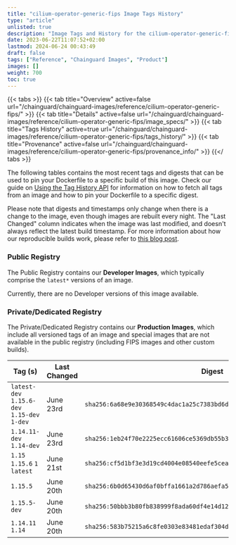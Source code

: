 ```yaml
---
title: "cilium-operator-generic-fips Image Tags History"
type: "article"
unlisted: true
description: "Image Tags and History for the cilium-operator-generic-fips Chainguard Image"
date: 2023-06-22T11:07:52+02:00
lastmod: 2024-06-24 00:43:49
draft: false
tags: ["Reference", "Chainguard Images", "Product"]
images: []
weight: 700
toc: true
---
```


{{< tabs >}}
{{< tab title="Overview" active=false url="/chainguard/chainguard-images/reference/cilium-operator-generic-fips/" >}}
{{< tab title="Details" active=false url="/chainguard/chainguard-images/reference/cilium-operator-generic-fips/image_specs/" >}}
{{< tab title="Tags History" active=true url="/chainguard/chainguard-images/reference/cilium-operator-generic-fips/tags_history/" >}}
{{< tab title="Provenance" active=false url="/chainguard/chainguard-images/reference/cilium-operator-generic-fips/provenance_info/" >}}
{{</ tabs >}}

The following tables contains the most recent tags and digests that can be used to pin your Dockerfile to a specific build of this image. Check our guide on [Using the Tag History API](/chainguard/chainguard-images/using-the-tag-history-api/) for information on how to fetch all tags from an image and how to pin your Dockerfile to a specific digest.

Please note that digests and timestamps only change when there is a change to the image, even though images are rebuilt every night. The "Last Changed" column indicates when the image was last modified, and doesn't always reflect the latest build timestamp. For more information about how our reproducible builds work, please refer to [this blog post](https://www.chainguard.dev/unchained/reproducing-chainguards-reproducible-image-builds).

### Public Registry
The Public Registry contains our **Developer Images**, which typically comprise the `latest*` versions of an image.

Currently, there are no Developer versions of this image available.

### Private/Dedicated Registry
The Private/Dedicated Registry contains our **Production Images**, which include all versioned tags of an image and special images that are not available in the public registry (including FIPS images and other custom builds).

| Tag (s)                                       | Last Changed | Digest                                                                    |
|-----------------------------------------------|--------------|---------------------------------------------------------------------------|
|  `latest-dev` `1.15.6-dev` `1.15-dev` `1-dev` | June 23rd    | `sha256:6a68e9e30368549c4dac1a25c7383bd6dab5ded2bea05f6aeb2cd6a7e53e9e61` |
|  `1.14.11-dev` `1.14-dev`                     | June 23rd    | `sha256:1eb24f70e2225ecc61606ce5369db55b3010ee2fc5a0b134e6365c8fdb00b3e5` |
|  `1.15` `1.15.6` `1` `latest`                 | June 21st    | `sha256:cf5d1bf3e3d19cd4004e08540eefe5cea2a7ddf971b95dbe4039dc4be939896d` |
|  `1.15.5`                                     | June 20th    | `sha256:6b0d65430d6af0bffa1661a2d786aefa5742eea5eeaf39b692af5871b12d324d` |
|  `1.15.5-dev`                                 | June 20th    | `sha256:50bbb3b80fb838999f8ada60df4e14d12bfe1f22c75cc22488482a927ad59808` |
|  `1.14.11` `1.14`                             | June 20th    | `sha256:583b75215a6c8fe0303e83481edaf304d36419e0f4a4c8f53d7f766c6d84ed6b` |

